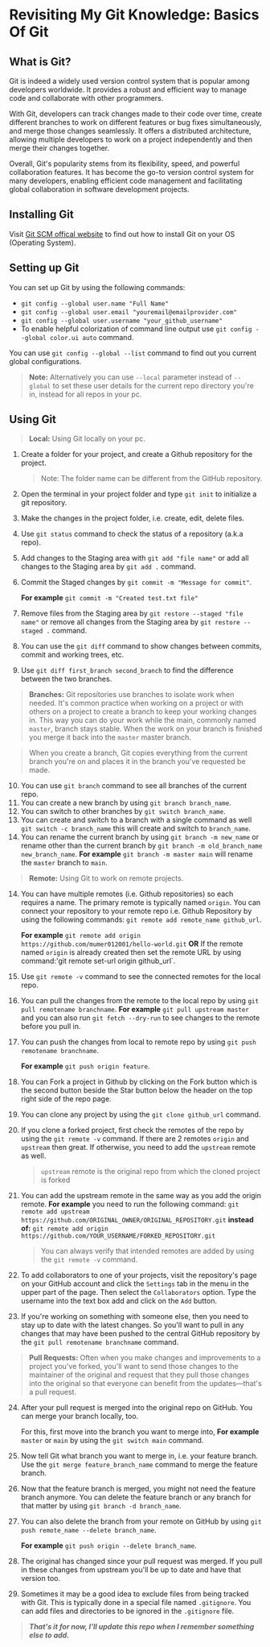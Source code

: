 # Revisiting My Git Knowledge: Basics Of Git

## What is Git?

Git is indeed a widely used version control system that is popular among developers worldwide. It provides a robust and efficient way to manage code and collaborate with other programmers.

With Git, developers can track changes made to their code over time, create different branches to work on different features or bug fixes simultaneously, and merge those changes seamlessly. It offers a distributed architecture, allowing multiple developers to work on a project independently and then merge their changes together.

Overall, Git's popularity stems from its flexibility, speed, and powerful collaboration features. It has become the go-to version control system for many developers, enabling efficient code management and facilitating global collaboration in software development projects.

## Installing Git

Visit [Git SCM offical website](https://git-scm.com/download) to find out how to install Git on your OS (Operating System).

## Setting up Git

You can set up Git by using the following commands:

* `git config --global user.name "Full Name"`
* `git config --global user.email "youremail@emailprovider.com"`
* `git config --global user.username "your_github_username"`
* To enable helpful colorization of command line output use `git config --global color.ui auto` command.

You can use  `git config --global --list` command to find out you current global configurations.

> **Note:** Alternatively you can use `--local` parameter instead of `--global` to set these user details for the current repo directory you're in, instead for all repos in your pc.

## Using Git
>
> **Local:** Using Git locally on your pc.

1. Create a folder for your project, and create a Github repository for the project.
     > Note: The folder name can be different from the GitHub repository.

2. Open the terminal in your project folder and type `git init` to initialize a git repository.
3. Make the changes in the project folder, i.e. create, edit, delete files.
4. Use `git status` command to check the status of a repository (a.k.a repo).
5. Add changes to the Staging area with `git add "file name"` or add all changes to the Staging area by `git add .` command.
6. Commit the Staged changes by `git commit -m "Message for commit"`.

    **For example** `git commit -m "Created test.txt file"`
7. Remove files from the Staging area by `git restore --staged "file name"` or remove all changes from the Staging area by `git restore --staged .` command.
8. You can use the `git diff` command to show changes between commits, commit and working trees, etc.
9. Use `git diff first_branch second_branch` to find the difference between the two branches.
> **Branches:** Git repositories use branches to isolate work when needed. It's common practice when working on a project or with others on a project to create a branch to keep your working changes in. This way you can do your work while the main, commonly named `master`, branch stays stable. When the work on your branch is finished you merge it back into the `master` master branch.

> When you create a branch, Git copies everything from the current branch you're on and places it in the branch you've requested be made.

10. You can use `git branch` command to see all branches of the current repo.
11. You can create a new branch by using `git branch branch_name`.
11. You can switch to other branches by `git switch branch_name`.
12. You can create and switch to a branch with a single command as well `git switch -c branch_name` this will create and switch to `branch_name`.
13. You can rename the current branch by using `git branch -m new_name` or rename other than the current branch by `git branch -m old_branch_name new_branch_name`.
    **For example** `git branch -m master main` will rename the `master` branch to `main`.

> **Remote:** Using Git to work on remote projects.

14. You can have multiple remotes (i.e. Github repositories) so each requires a name. The primary remote is typically named `origin`.
    You can connect your repository to your remote repo i.e. Github Repository by using the following commands: `git remote add remote_name github_url`.

    **For example** `git remote add origin https://github.com/mumer012001/hello-world.git`
    **OR** If the remote named `origin` is already created then set the remote URL by using command:'git remote set-url origin github_url`.

1.  Use `git remote -v` command to see the connected remotes for the local repo.
2. You can pull the changes from the remote to the local repo by using `git pull remotename branchname`.
    **For example** `git pull upstream master` and you can also run `git fetch --dry-run` to see changes to the remote before you pull in.
3. You can push the changes from local to remote repo by using `git push remotename branchname`.

    **For example** `git push origin feature`.
4. You can Fork a project in Github by clicking on the Fork button which is the second button beside the Star button below the header on the top right side of the repo page.
5. You can clone any project by using the `git clone github_url` command.
6. If you clone a forked project, first check the remotes of the repo by using the `git remote -v` command.
   If there are 2 remotes `origin` and `upstream` then great. If otherwise, you need to add the `upstream` remote as well.
    > `upstream` remote is the original repo from which the cloned project is forked
7. You can add the upstream remote in the same way as you add the origin remote. 
   **For example** you need to run the following command:
    `git remote add upstream https://github.com/ORIGINAL_OWNER/ORIGINAL_REPOSITORY.git`
    **instead of:**
    `git remote add origin https://github.com/YOUR_USERNAME/FORKED_REPOSITORY.git`
    > You can always verify that intended remotes are added by using the `git remote -v` command.
8. To add collaborators to one of your projects, visit the repository's page on your GitHub account and click the `Settings` tab in the menu in the upper part of the page. Then select the `Collaborators` option. Type the username into the text box add and click on the `Add` button.
9.  If you're working on something with someone else, then you need to stay up to date with the latest changes. So you'll want to pull in any changes that may have been pushed to the central GitHub repository by the `git pull remotename branchname` command.

> **Pull Requests:** Often when you make changes and improvements to a project you've forked, you'll want to send those changes to the maintainer of the original and request that they pull those changes into the original so that everyone can benefit from the updates—that's a pull request.

24. After your pull request is merged into the original repo on GitHub. You can merge your branch locally, too.

    For this, first move into the branch you want to merge into, **For example** `master` or `main` by using the `git switch main` command.

26. Now tell Git what branch you want to merge in, i.e. your feature branch. Use the `git merge feature_branch_name` command to merge the feature branch.
27. Now that the feature branch is merged, you might not need the feature branch anymore. You can delete the feature branch or any branch for that matter by using `git branch -d branch_name`.
28. You can also delete the branch from your remote on GitHub by using `git push remote_name --delete branch_name`.

    **For example** `git push origin --delete branch_name`.

29. The original has changed since your pull request was merged. If you pull in these changes from upstream you'll be up to date and have that version too.
30. Sometimes it may be a good idea to exclude files from being tracked with Git. This is typically done in a special file named `.gitignore`. You can add files and directories to be ignored in the `.gitignore` file.

> __*That's it for now, I'll update this repo when I remember something else to add.*__
